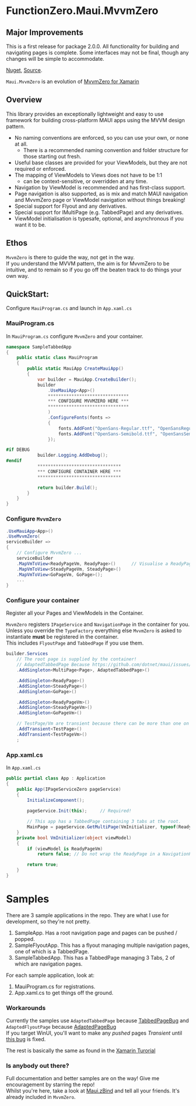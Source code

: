 # FunctionZero.Maui.MvvmZero

## Major Improvements
This is a first release for package 2.0.0. All functionality for building and navigating pages is complete. 
Some interfaces may not be final, though any changes will be simple to accommodate.  

[Nuget](https://www.nuget.org/packages/FunctionZero.Maui.MvvmZero),  [Source](https://github.com/Keflon/Maui.MvvmZero).  

`Maui.MvvmZero` is an evolution of [MvvmZero for Xamarin](https://github.com/Keflon/FunctionZero.MvvmZero)  

## Overview
This library provides an exceptionally lightweight and easy to use framework for building cross-platform MAUI 
apps using the MVVM design pattern.  
- No naming conventions are enforced, so you can use your own, or none at all.
    - There is a recommended naming convention and folder structure for those starting out fresh.
- Useful base classes are provided for your ViewModels, but they are not required or enforced. 
- The mapping of ViewModels to Views does not have to be 1:1
    - can be context-sensitive, or overridden at any time.
- Navigation by ViewModel is recommended and has first-class support. 
- Page navigation is also supported, as is mix and match MAUI navigation and MvvmZero page or ViewModel navigation without things breaking!
- Special support for Flyout and any derivatives.
- Special support for IMultiPage<Page> (e.g. TabbedPage) and any derivatives.
- ViewModel initialisation is typesafe, optional, and asynchronous if you want it to be.

## Ethos
`MvvmZero` is there to guide the way, not get in the way.  
If you understand the MVVM pattern, the aim is for MvvmZero to be intuitive, and to remain so if 
you go off the beaten track to do things your own way.


## QuickStart:
Configure `MauiProgram.cs` and launch in `App.xaml.cs`  

### MauiProgram.cs
In `MauiProgram.cs` configure `MvvmZero` and your container.  

```csharp
namespace SampleTabbedApp
{
    public static class MauiProgram
    {
        public static MauiApp CreateMauiApp()
        {
            var builder = MauiApp.CreateBuilder();
            builder
                .UseMauiApp<App>()
                *******************************
                *** CONFIGURE MVVMZERO HERE ***
                *******************************
                )
                .ConfigureFonts(fonts =>
                {
                    fonts.AddFont("OpenSans-Regular.ttf", "OpenSansRegular");
                    fonts.AddFont("OpenSans-Semibold.ttf", "OpenSansSemibold");
                });

#if DEBUG
            builder.Logging.AddDebug();
#endif
            ********************************
            *** CONFIGURE CONTAINER HERE ***
            ********************************

            return builder.Build();
        }
    }
}
```
### Configure `MvvmZero`
```csharp
.UseMauiApp<App>()
.UseMvvmZero(
serviceBuilder =>
{
    // Configure MvvmZero ...
    serviceBuilder
    .MapVmToView<ReadyPageVm, ReadyPage>()      // Visualise a ReadyPageVm in a ReadyPage
    .MapVmToView<SteadyPageVm, SteadyPage>()
    .MapVmToView<GoPageVm, GoPage>();
    ...
}
```
### Configure your container
Register all your Pages and ViewModels in the Container.

`MvvmZero` registers `IPageService` and `NavigationPage` in the container for you.  
Unless you override the `TypeFactory` everything else `MvvmZero` is asked to instantiate **must** 
be registered in the container.  
This includes `FlyoutPage` and `TabbedPage` if you use them.  

```csharp
builder.Services
    // The root page is supplied by the container!
    // AdaptedTabbedPage Because https://github.com/dotnet/maui/issues/14572
    .AddSingleton<MultiPage<Page>, AdaptedTabbedPage>()

    .AddSingleton<ReadyPage>()
    .AddSingleton<SteadyPage>()
    .AddSingleton<GoPage>()

    .AddSingleton<ReadyPageVm>()
    .AddSingleton<SteadyPageVm>()
    .AddSingleton<GoPageVm>()

    // TestPage/Vm are transient because there can be more than one on any navigation stack at any time.
    .AddTransient<TestPage>()
    .AddTransient<TestPageVm>()
    ;
```
### App.xaml.cs

In `App.xaml.cs`
```csharp
public partial class App : Application
{
    public App(IPageServiceZero pageService)
    {
        InitializeComponent();
            
        pageService.Init(this);     // Required!

        // This app has a TabbedPage containing 3 tabs at the root.
        MainPage = pageService.GetMultiPage(VmInitializer, typeof(ReadyPageVm), typeof(SteadyPageVm), typeof(GoPageVm));
    }
    private bool VmInitializer(object viewModel)
    {
        if (viewModel is ReadyPageVm)
            return false; // Do not wrap the ReadyPage in a NavigationPage.

        return true;
    }
}
```

# Samples
There are 3 sample applications in the repo.
They are what I use for development, so they're not pretty.
1. SampleApp. Has a root navigation page and pages can be pushed / popped.
2. SampleFlyoutApp. This has a flyout managing multiple navigation pages, one of which is a TabbedPage.
3. SampleTabbedApp. This has a TabbedPage managing 3 Tabs, 2 of which are navigation pages.

For each sample application, look at:
1. MauiProgram.cs for registrations.
2. App.xaml.cs to get things off the ground.

### Workarounds
Currently the samples use `AdaptedTabbedPage` because [TabbedPageBug](https://github.com/dotnet/maui/issues/14572) 
and `AdaptedFlyoutPage` because [AdaptedPageBug](https://github.com/dotnet/maui/issues/13496)  
If you target WinUI, you'll want to make any _pushed_ pages _Transient_ until [this bug](https://github.com/dotnet/maui/issues/7698) is fixed.

The rest is basically the same as found in the [Xamarin Turorial](https://github.com/Keflon/MvvmZeroTutorialApp)

### Is anybody out there?

Full documentation and better samples are on the way! Give me encouragement by starring the repo!  
Whilst you're here, take a look at [Maui.zBind](https://github.com/Keflon/FunctionZero.Maui.zBind) and tell all your friends. It's already included in `MvvmZero`.  



